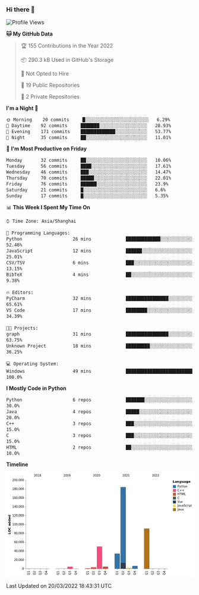 ### Hi there 👋

<!--START_SECTION:waka-->
![Profile Views](http://img.shields.io/badge/Profile%20Views-1-blue)

**🐱 My GitHub Data** 

> 🏆 155 Contributions in the Year 2022
 > 
> 📦 290.3 kB Used in GitHub's Storage 
 > 
> 🚫 Not Opted to Hire
 > 
> 📜 19 Public Repositories 
 > 
> 🔑 2 Private Repositories  
 > 
**I'm a Night 🦉** 

```text
🌞 Morning    20 commits     █░░░░░░░░░░░░░░░░░░░░░░░░   6.29% 
🌆 Daytime    92 commits     ███████░░░░░░░░░░░░░░░░░░   28.93% 
🌃 Evening    171 commits    █████████████░░░░░░░░░░░░   53.77% 
🌙 Night      35 commits     ██░░░░░░░░░░░░░░░░░░░░░░░   11.01%

```
📅 **I'm Most Productive on Friday** 

```text
Monday       32 commits     ██░░░░░░░░░░░░░░░░░░░░░░░   10.06% 
Tuesday      56 commits     ████░░░░░░░░░░░░░░░░░░░░░   17.61% 
Wednesday    46 commits     ███░░░░░░░░░░░░░░░░░░░░░░   14.47% 
Thursday     70 commits     █████░░░░░░░░░░░░░░░░░░░░   22.01% 
Friday       76 commits     ██████░░░░░░░░░░░░░░░░░░░   23.9% 
Saturday     21 commits     █░░░░░░░░░░░░░░░░░░░░░░░░   6.6% 
Sunday       17 commits     █░░░░░░░░░░░░░░░░░░░░░░░░   5.35%

```


📊 **This Week I Spent My Time On** 

```text
⌚︎ Time Zone: Asia/Shanghai

💬 Programming Languages: 
Python                   26 mins             █████████████░░░░░░░░░░░░   52.46% 
JavaScript               12 mins             ██████░░░░░░░░░░░░░░░░░░░   25.01% 
CSV/TSV                  6 mins              ███░░░░░░░░░░░░░░░░░░░░░░   13.15% 
BibTeX                   4 mins              ██░░░░░░░░░░░░░░░░░░░░░░░   9.38%

🔥 Editors: 
PyCharm                  32 mins             ████████████████░░░░░░░░░   65.61% 
VS Code                  17 mins             ████████░░░░░░░░░░░░░░░░░   34.39%

🐱‍💻 Projects: 
graph                    31 mins             ████████████████░░░░░░░░░   63.75% 
Unknown Project          18 mins             █████████░░░░░░░░░░░░░░░░   36.25%

💻 Operating System: 
Windows                  49 mins             █████████████████████████   100.0%

```

**I Mostly Code in Python** 

```text
Python                   6 repos             ███████░░░░░░░░░░░░░░░░░░   30.0% 
Java                     4 repos             █████░░░░░░░░░░░░░░░░░░░░   20.0% 
C++                      3 repos             ███░░░░░░░░░░░░░░░░░░░░░░   15.0% 
C                        3 repos             ███░░░░░░░░░░░░░░░░░░░░░░   15.0% 
HTML                     2 repos             ██░░░░░░░░░░░░░░░░░░░░░░░   10.0%

```


**Timeline**

![Chart not found](https://raw.githubusercontent.com/SuperMaxine/SuperMaxine/main/charts/bar_graph.png) 


 Last Updated on 20/03/2022 18:43:31 UTC
<!--END_SECTION:waka-->

<!--
**SuperMaxine/SuperMaxine** is a ✨ _special_ ✨ repository because its `README.md` (this file) appears on your GitHub profile.

Here are some ideas to get you started:

- 🔭 I’m currently working on ...
- 🌱 I’m currently learning ...
- 👯 I’m looking to collaborate on ...
- 🤔 I’m looking for help with ...
- 💬 Ask me about ...
- 📫 How to reach me: ...
- 😄 Pronouns: ...
- ⚡ Fun fact: ...
-->

